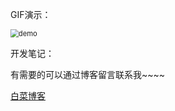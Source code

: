 GIF演示：

<img src="D:./static/demo.gif" alt="demo" style="zoom:80%;" />



开发笔记：

有需要的可以通过博客留言联系我~~~~

[白菜博客](http://thetat.top)


